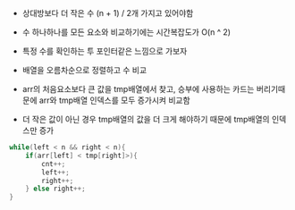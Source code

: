 - 상대방보다 더 작은 수 (n + 1) / 2개 가지고 있어야함

- 수 하나하나를 모든 요소와 비교하기에는 시간복잡도가 O(n ^ 2)

- 특정 수를 확인하는 투 포인터같은 느낌으로 가보자

- 배열을 오름차순으로 정렬하고 수 비교

- arr의 처음요소보다 큰 값을 tmp배열에서 찾고, 승부에 사용하는 카드는 버리기때문에 arr와 tmp배열 인덱스를 모두 증가시켜 비교함

- 더 작은 값이 아닌 경우 tmp배열의 값을 더 크게 해야하기 때문에 tmp배열의 인덱스만 증가

```c
while(left < n && right < n){
    if(arr[left] < tmp[right]>){
        cnt++;
        left++;
        right++;
    } else right++;
}
```